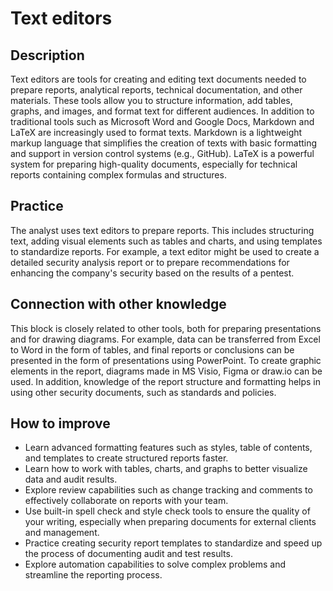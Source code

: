 # Text editors

## Description
Text editors are tools for creating and editing text documents needed to prepare reports, analytical reports, technical documentation, and other materials. These tools allow you to structure information, add tables, graphs, and images, and format text for different audiences. In addition to traditional tools such as Microsoft Word and Google Docs, Markdown and LaTeX are increasingly used to format texts. Markdown is a lightweight markup language that simplifies the creation of texts with basic formatting and support in version control systems (e.g., GitHub). LaTeX is a powerful system for preparing high-quality documents, especially for technical reports containing complex formulas and structures.

## Practice
The analyst uses text editors to prepare reports. This includes structuring text, adding visual elements such as tables and charts, and using templates to standardize reports. For example, a text editor might be used to create a detailed security analysis report or to prepare recommendations for enhancing the company's security based on the results of a pentest.

## Connection with other knowledge
This block is closely related to other tools, both for preparing presentations and for drawing diagrams. For example, data can be transferred from Excel to Word in the form of tables, and final reports or conclusions can be presented in the form of presentations using PowerPoint. To create graphic elements in the report, diagrams made in MS Visio, Figma or draw.io can be used. In addition, knowledge of the report structure and formatting helps in using other security documents, such as standards and policies.

## How to improve
- Learn advanced formatting features such as styles, table of contents, and templates to create structured reports faster.
- Learn how to work with tables, charts, and graphs to better visualize data and audit results.
- Explore review capabilities such as change tracking and comments to effectively collaborate on reports with your team.
- Use built-in spell check and style check tools to ensure the quality of your writing, especially when preparing documents for external clients and management.
- Practice creating security report templates to standardize and speed up the process of documenting audit and test results.
- Explore automation capabilities to solve complex problems and streamline the reporting process.
